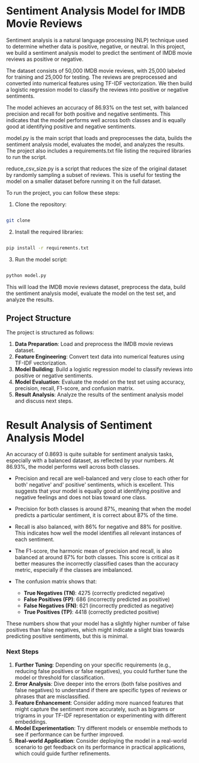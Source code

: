 # Sentiment Analysis Model for IMDB Movie Reviews

Sentiment analysis is a natural language processing (NLP) technique used to determine whether data is positive, negative, or neutral. In this project, we build a sentiment analysis model to predict the sentiment of IMDB movie reviews as positive or negative.

The dataset consists of 50,000 IMDB movie reviews, with 25,000 labeled for training and 25,000 for testing. The reviews are preprocessed and converted into numerical features using TF-IDF vectorization. We then build a logistic regression model to classify the reviews into positive or negative sentiments.

The model achieves an accuracy of 86.93% on the test set, with balanced precision and recall for both positive and negative sentiments. This indicates that the model performs well across both classes and is equally good at identifying positive and negative sentiments.

model.py is the main script that loads and preprocesses the data, builds the sentiment analysis model, evaluates the model, and analyzes the results. The project also includes a requirements.txt file listing the required libraries to run the script.

reduce_csv_size.py is a script that reduces the size of the original dataset by randomly sampling a subset of reviews. This is useful for testing the model on a smaller dataset before running it on the full dataset.

To run the project, you can follow these steps:

1. Clone the repository:
```bash

git clone

```

2. Install the required libraries:
```bash

pip install -r requirements.txt

```

3. Run the model script:
```bash

python model.py

```

This will load the IMDB movie reviews dataset, preprocess the data, build the sentiment analysis model, evaluate the model on the test set, and analyze the results.

## Project Structure
The project is structured as follows:

1. **Data Preparation**: Load and preprocess the IMDB movie reviews dataset.
2. **Feature Engineering**: Convert text data into numerical features using TF-IDF vectorization.
3. **Model Building**: Build a logistic regression model to classify reviews into positive or negative sentiments.
4. **Model Evaluation**: Evaluate the model on the test set using accuracy, precision, recall, F1-score, and confusion matrix.
5. **Result Analysis**: Analyze the results of the sentiment analysis model and discuss next steps.

# Result Analysis of Sentiment Analysis Model
An accuracy of 0.8693 is quite suitable for sentiment analysis tasks, especially with a balanced dataset, as reflected by your numbers. At 86.93%, the model performs well across both classes.


- Precision and recall are well-balanced and very close to each other for both' negative' and' positive' sentiments, which is excellent. This suggests that your model is equally good at identifying positive and negative feelings and does not bias toward one class.

- Precision for both classes is around 87%, meaning that when the model predicts a particular sentiment, it is correct about 87% of the time.

- Recall is also balanced, with 86% for negative and 88% for positive. This indicates how well the model identifies all relevant instances of each sentiment. 

- The F1-score, the harmonic mean of precision and recall, is also balanced at around 87% for both classes. This score is critical as it better measures the incorrectly classified cases than the accuracy metric, especially if the classes are imbalanced.

- The confusion matrix shows that:
  - **True Negatives (TN)**: 4275 (correctly predicted negative)
  - **False Positives (FP)**: 686 (incorrectly predicted as positive)
  - **False Negatives (FN)**: 621 (incorrectly predicted as negative)
  - **True Positives (TP)**: 4418 (correctly predicted positive)

These numbers show that your model has a slightly higher number of false positives than false negatives, which might indicate a slight bias towards predicting positive sentiments, but this is minimal.

### Next Steps
1. **Further Tuning**: Depending on your specific requirements (e.g., reducing false positives or false negatives), you could further tune the model or threshold for classification.
2. **Error Analysis**: Dive deeper into the errors (both false positives and false negatives) to understand if there are specific types of reviews or phrases that are misclassified.
3. **Feature Enhancement**: Consider adding more nuanced features that might capture the sentiment more accurately, such as bigrams or trigrams in your TF-IDF representation or experimenting with different embeddings.
4. **Model Experimentation**: Try different models or ensemble methods to see if performance can be further improved.
5. **Real-world Application**: Consider deploying the model in a real-world scenario to get feedback on its performance in practical applications, which could guide further refinements.